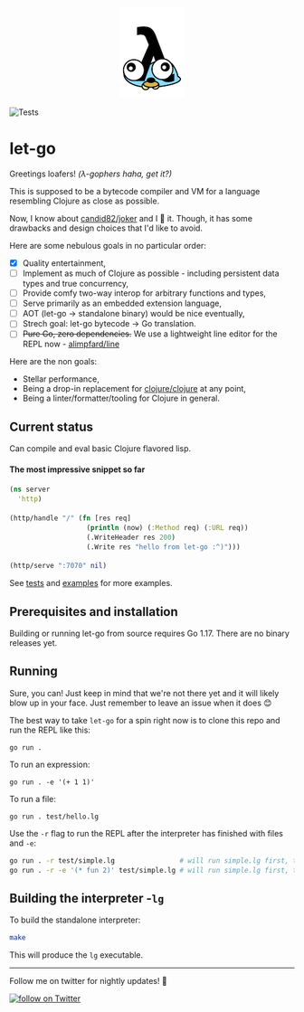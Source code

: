 <!--suppress ALL -->
<p align="center">
<img src="meta/logo.png" alt="Squishy loafer" title="Squishy loafer of let-go" />
</p>


![Tests](https://github.com/nooga/let-go/actions/workflows/go.yml/badge.svg)

# let-go

Greetings loafers! *(λ-gophers haha, get it?)*

This is supposed to be a bytecode compiler and VM for a language resembling Clojure as close as possible.

Now, I know about [candid82/joker](https://github.com/candid82/joker) and I 💛 it. Though, it has some 
drawbacks and design choices that I'd like to avoid.

Here are some nebulous goals in no particular order:
- [x] Quality entertainment,
- [ ] Implement as much of Clojure as possible - including persistent data types and true concurrency,
- [ ] Provide comfy two-way interop for arbitrary functions and types,
- [ ] Serve primarily as an embedded extension language,
- [ ] AOT (let-go -> standalone binary) would be nice eventually, 
- [ ] Strech goal: let-go bytecode -> Go translation.
- [ ] ~~Pure Go, zero dependencies.~~ We use a lightweight line editor for the REPL now - [alimpfard/line](https://github.com/alimpfard/line)

Here are the non goals:
- Stellar performance,
- Being a drop-in replacement for [clojure/clojure](https://github.com/clojure/clojure) at any point,
- Being a linter/formatter/tooling for Clojure in general.

## Current status 

Can compile and eval basic Clojure flavored lisp.

#### The most impressive snippet so far

```clojure
(ns server
  'http)

(http/handle "/" (fn [res req]
                   (println (now) (:Method req) (:URL req))
                   (.WriteHeader res 200)
                   (.Write res "hello from let-go :^)")))

(http/serve ":7070" nil)
```

See [tests](https://github.com/nooga/let-go/tree/main/test) and [examples](https://github.com/nooga/let-go/tree/main/examples) for more examples. 

## Prerequisites and installation

Building or running let-go from source requires Go 1.17. There are no binary releases yet.

## Running

Sure, you can! Just keep in mind that we're not there yet and it will likely blow up in your 
face. Just remember to leave an issue when it does 😊

The best way to take `let-go` for a spin right now is to clone this repo and run the REPL like this:

```
go run . 
```

To run an expression:

```
go run . -e '(+ 1 1)'
```

To run a file:

```
go run . test/hello.lg
```

Use the `-r` flag to run the REPL after the interpreter has finished with files and `-e`:

```bash
go run . -r test/simple.lg                # will run simple.lg first, then open up a REPL
go run . -r -e '(* fun 2)' test/simple.lg # will run simple.lg first, then (* fun 2) and REPL 
```

## Building the interpreter -`lg`

To build the standalone interpreter:
```bash
make
```

This will produce the `lg` executable.

---
Follow me on twitter for nightly updates! 🌙

<a href="https://twitter.com/intent/follow?screen_name=mgasperowicz">
<img src="https://img.shields.io/twitter/follow/mgasperowicz?style=social&logo=twitter"
alt="follow on Twitter"></a>

